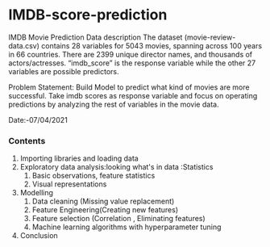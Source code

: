 # IMDB-score-prediction

IMDB Movie Prediction
Data description
The dataset (movie-review-data.csv) contains 28 variables for 5043 movies, spanning across 100 years in 66 countries. There are 2399 unique director names, and thousands of actors/actresses. “imdb_score” is the response variable while the other 27 variables are possible predictors.

Problem Statement:
Build Model to predict what kind of movies are more successful. Take imdb scores as response variable and focus on operating predictions by analyzing the rest of variables in the movie data.

Date:-07/04/2021


### Contents
1. Importing libraries and loading data
2. Exploratory data analysis:looking what's in data :Statistics
    1. Basic observations, feature statistics
    2. Visual representations
3. Modelling
    1. Data cleaning (Missing value replacement)
    2. Feature Engineering(Creating new features)
    3. Feature selection (Correlation , Eliminating features)
    4. Machine learning algorithms with hyperparameter tuning
4. Conclusion

